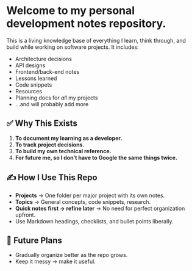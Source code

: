 # Welcome to my **personal development notes** repository.

This is a living knowledge base of everything I learn, think through, and build while working on software projects. It includes:

- Architecture decisions
- API designs
- Frontend/back-end notes
- Lessons learned
- Code snippets
- Resources
- Planning docs for _all_ my projects
- ...and will probably add more

## ✅ Why This Exists

1. **To document my learning as a developer.**
2. **To track project decisions.**
3. **To build my own technical reference.**
4. **For future me, so I don’t have to Google the same things twice.**

## ✍️ How I Use This Repo

- **Projects** → One folder per major project with its own notes.
- **Topics** → General concepts, code snippets, research.
- **Quick notes first → refine later** → No need for perfect organization upfront.
- Use Markdown headings, checklists, and bullet points liberally.

## 📌 Future Plans

- Gradually organize better as the repo grows.
- Keep it messy → make it useful.
